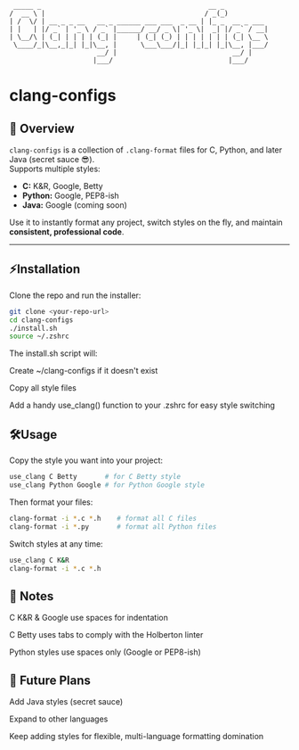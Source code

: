 ```
 _____ _                                          __ _           
/  __ \ |                                        / _(_)          
| /  \/ | __ _ _ __   __ _ ______ ___ ___  _ __ | |_ _  __ _ ___ 
| |   | |/ _` | '_ \ / _` |______/ __/ _ \| '_ \|  _| |/ _` / __|
| \__/\ | (_| | | | | (_| |     | (_| (_) | | | | | | | (_| \__ \
 \____/_|\__,_|_| |_|\__, |      \___\___/|_| |_|_| |_|\__, |___/
                      __/ |                             __/ |    
                     |___/                             |___/     
```
# clang-configs
## 🧩 Overview

`clang-configs` is a collection of `.clang-format` files for C, Python, and later Java (secret sauce 😎).  
Supports multiple styles:

- **C:** K&R, Google, Betty  
- **Python:** Google, PEP8-ish  
- **Java:** Google (coming soon)

Use it to instantly format any project, switch styles on the fly, and maintain **consistent, professional code**.

---

## ⚡Installation

Clone the repo and run the installer:

```bash
git clone <your-repo-url>
cd clang-configs
./install.sh
source ~/.zshrc
```

The install.sh script will:

Create ~/clang-configs if it doesn't exist

Copy all style files

Add a handy use_clang() function to your .zshrc for easy style switching

## 🛠️Usage
Copy the style you want into your project:

```bash
use_clang C Betty       # for C Betty style
use_clang Python Google # for Python Google style
```
Then format your files:

```bash
clang-format -i *.c *.h    # format all C files
clang-format -i *.py       # format all Python files
```
Switch styles at any time:

```bash
use_clang C K&R
clang-format -i *.c *.h
```

## 📌 Notes
C K&R & Google use spaces for indentation

C Betty uses tabs to comply with the Holberton linter

Python styles use spaces only (Google or PEP8-ish)

## 🚀 Future Plans
Add Java styles (secret sauce)

Expand to other languages

Keep adding styles for flexible, multi-language formatting domination
